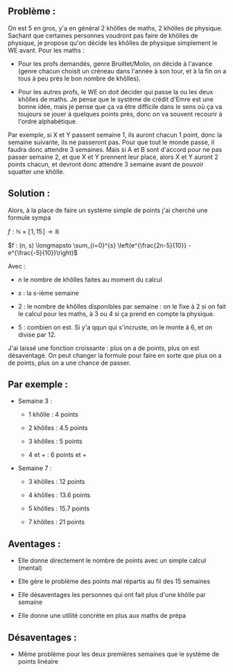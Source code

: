 ## Problème :

On est 5 en gros, y'a en général 2 khôlles de maths, 2 khôlles de physique. Sachant que certaines personnes voudront pas faire de khôlles de physique, je propose qu'on décide les khôlles de physique simplement le WE avant.
Pour les maths : 

- Pour les profs demandés, genre Bruiltet/Molin, on décide à l'avance (genre chacun choisit un créneau dans l'année à son tour, et à la fin on a tous à peu près le bon nombre de khôlles).

- Pour les autres profs, le WE on doit décider qui passe la ou les deux khôlles de maths. Je pense que le système de crédit d'Emre est une bonne idée, mais je pense que ça va être difficile dans le sens où ça va toujours se jouer à quelques points près, donc on va souvent recourir à l'ordre alphabétique.

Par exemple, si X et Y passent semaine 1, ils auront chacun 1 point, donc la semaine suivante, ils ne passeront pas. Pour que tout le monde passe, il faudra donc attendre 3 semaines. Mais si A et B sont d'accord pour ne pas passer semaine 2, et que X et Y prennent leur place, alors X et Y auront 2 points chacun, et devront donc attendre 3 semaine avant de pouvoir squatter une khôlle.

## Solution :

Alors, à la place de faire un système simple de points j'ai cherché une formule sympa

$f : \mathbb{N} \times \llbracket 1, 15 \rrbracket \longrightarrow \mathbb{R}$

$f : (n, s) \longmapsto \sum_{i=0}^{s} \left(e^{\frac{2n-5}{10}} - e^{\frac{-5}{10}}\right)$

Avec : 

- $n$ le nombre de khôlles faites au moment du calcul

- $s$ : la s-ième semaine

- $2$ : le nombre de khôlles disponibles par semaine : on le fixe à 2 si on fait le calcul pour les maths, à 3 ou 4 si ça prend en compte la physique.

- $5$ : combien on est. Si y'a qqun qui s'incruste, on le monte à 6, et on divise par 12. 

J'ai laissé une fonction croissante : plus on a de points, plus on est désaventagé. On peut changer la formule pour faire en sorte que plus on a de points, plus on a une chance de passer.

## Par exemple :

- Semaine 3 : 
  
  - 1 khôlle : 4 points
  
  - 2 khôlles : 4.5 points
  
  - 3 khôlles : 5 points
  
  - 4 et + : 6 points et +

- Semaine 7 : 
  
  - 3 khôlles : 12 points
  
  - 4 khôlles : 13.6 points
  
  - 5 khôlles : 15.7 points
  
  - 7 khôlles : 21 points

## Aventages :

- Elle donne directement le nombre de points avec un simple calcul (mental)

- Elle gère le problème des points mal répartis au fil des 15 semaines

- Elle désaventages les personnes qui ont fait plus d'une khôlle par semaine

- Elle donne une utilité concrète en plus aux maths de prépa

## Désaventages :

- Même problème pour les deux premières semaines que le système de points linéaire
